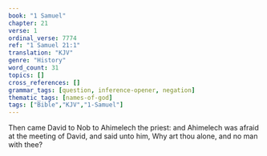 ```yaml
---
book: "1 Samuel"
chapter: 21
verse: 1
ordinal_verse: 7774
ref: "1 Samuel 21:1"
translation: "KJV"
genre: "History"
word_count: 31
topics: []
cross_references: []
grammar_tags: [question, inference-opener, negation]
thematic_tags: [names-of-god]
tags: ["Bible","KJV","1-Samuel"]
---
```

Then came David to Nob to Ahimelech the priest: and Ahimelech was afraid at the meeting of David, and said unto him, Why art thou alone, and no man with thee?
